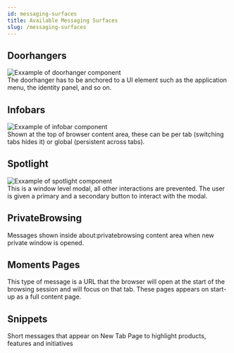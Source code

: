```yaml
---
id: messaging-surfaces
title: Available Messaging Surfaces
slug: /messaging-surfaces
---
```


## Doorhangers
<img src="/img/messaging/doorhanger.png" alt="Exxample of doorhanger component" className="img-sm"/>
<br/>
The doorhanger has to be anchored to a UI element such as the application menu, the identity panel, and so on.

## Infobars
<img src="/img/messaging/infobar.png" alt="Exxample of infobar component" className="img-sm"/>
<br/>
Shown at the top of browser content area, these can be per tab (switching tabs hides it) or global (persistent across tabs).

## Spotlight
<img src="/img/messaging/spotlight.png" alt="Exxample of spotlight component" className="img-sm"/>
<br/>
This is a window level modal, all other interactions are prevented. The user is given a primary and a secondary button to interact with the modal.

## PrivateBrowsing
Messages shown inside about:privatebrowsing content area when new private window is opened.


## Moments Pages
This type of message is a URL that the browser will open at the start of the browsing session and will focus on that tab. 
These pages appears on start-up as a full content page.


## Snippets
Short messages that appear on New Tab Page to highlight products, features and initiatives

